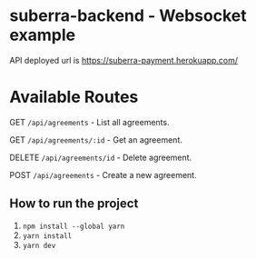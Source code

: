 # suberra-backend - Websocket example

API deployed url is https://suberra-payment.herokuapp.com/

# Available Routes

GET `/api/agreements` - List all agreements.

GET `/api/agreements/:id` - Get an agreement.

DELETE `/api/agreements/id` - Delete agreement.

POST `/api/agreements` - Create a new agreement.

## How to run the project
1. `npm install --global yarn`
2. `yarn install`
3. `yarn dev`
